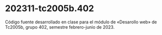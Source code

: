 # 202311-tc2005b.402
Código fuente desarrollado en clase para el módulo de «Desarollo web» de Tc2005b, grupo 402, semestre febrero-junio de 2023. 
